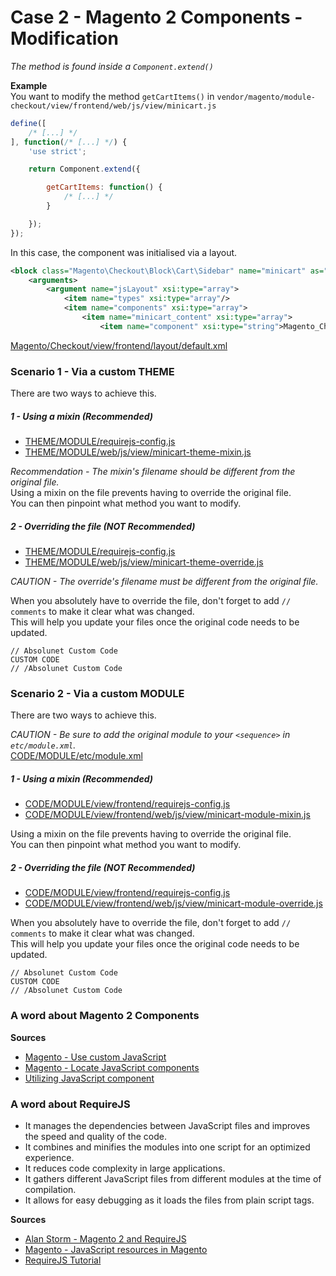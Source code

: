# Case 2 - Magento 2 Components - Modification

_The method is found inside a ```Component.extend()```_

__Example__  
You want to modify the method `getCartItems()` in `vendor/magento/module-checkout/view/frontend/web/js/view/minicart.js`

```javascript
define([
    /* [...] */
], function(/* [...] */) {
    'use strict';

    return Component.extend({

        getCartItems: function() {
            /* [...] */
        }

    });
});
```
In this case, the component was initialised via a layout.
```xml
<block class="Magento\Checkout\Block\Cart\Sidebar" name="minicart" as="minicart" after="logo" template="Magento_Checkout::cart/minicart.phtml">
    <arguments>
        <argument name="jsLayout" xsi:type="array">
            <item name="types" xsi:type="array"/>
            <item name="components" xsi:type="array">
                <item name="minicart_content" xsi:type="array">
                    <item name="component" xsi:type="string">Magento_Checkout/js/view/minicart</item>
```
[Magento/Checkout/view/frontend/layout/default.xml](https://github.com/magento/magento2/blob/2.2.8/app/code/Magento/Checkout/view/frontend/layout/default.xml)

### Scenario 1 - Via a custom THEME

There are two ways to achieve this.

##### 1 - Using a mixin (Recommended)
- [THEME/MODULE/requirejs-config.js](app/design/frontend/Absolunet/theme/Magento_Checkout/requirejs-config.js)
- [THEME/MODULE/web/js/view/minicart-theme-mixin.js](app/design/frontend/Absolunet/theme/Magento_Checkout/web/js/view/minicart-theme-mixin.js)

_Recommendation - The mixin's filename should be different from the original file._  
Using a mixin on the file prevents having to override the original file.  
You can then pinpoint what method you want to modify.

##### 2 - Overriding the file (NOT Recommended)
- [THEME/MODULE/requirejs-config.js](app/design/frontend/Absolunet/theme/Magento_Checkout/requirejs-config.js)
- [THEME/MODULE/web/js/view/minicart-theme-override.js](app/design/frontend/Absolunet/theme/Magento_Checkout/web/js/view/minicart-theme-override.js)

_CAUTION - The override's filename must be different from the original file._

When you absolutely have to override the file, don't forget to add ```// comments``` to make it clear what was changed.  
This will help you update your files once the original code needs to be updated.

```
// Absolunet Custom Code
CUSTOM CODE
// /Absolunet Custom Code
```

### Scenario 2 - Via a custom MODULE

There are two ways to achieve this.

_CAUTION - Be sure to add the original module to your ```<sequence>``` in ```etc/module.xml```._  
[CODE/MODULE/etc/module.xml](app/code/Absolunet/Module/etc/module.xml)

##### 1 - Using a mixin (Recommended)
- [CODE/MODULE/view/frontend/requirejs-config.js](app/code/Absolunet/Module/view/frontend/requirejs-config.js)
- [CODE/MODULE/view/frontend/web/js/view/minicart-module-mixin.js](app/code/Absolunet/Module/view/frontend/web/js/view/minicart-module-mixin.js)

Using a mixin on the file prevents having to override the original file.  
You can then pinpoint what method you want to modify.

##### 2 - Overriding the file (NOT Recommended)
- [CODE/MODULE/view/frontend/requirejs-config.js](app/code/Absolunet/Module/view/frontend/requirejs-config.js)
- [CODE/MODULE/view/frontend/web/js/view/minicart-module-override.js](app/code/Absolunet/Module/view/frontend/web/js/view/minicart-module-override.js)

When you absolutely have to override the file, don't forget to add ```// comments``` to make it clear what was changed.  
This will help you update your files once the original code needs to be updated.

```
// Absolunet Custom Code
CUSTOM CODE
// /Absolunet Custom Code
```

### A word about Magento 2 Components

**Sources**

- [Magento - Use custom JavaScript](https://devdocs.magento.com/guides/v2.3/javascript-dev-guide/javascript/custom_js.html)
- [Magento - Locate JavaScript components](https://devdocs.magento.com/guides/v2.3/javascript-dev-guide/javascript/js_debug.html)
- [Utilizing JavaScript component](https://belvg.com/blog/utilizing-javascript-component-in-magento-2.html)

### A word about RequireJS

- It manages the dependencies between JavaScript files and improves the speed and quality of the code.
- It combines and minifies the modules into one script for an optimized experience.
- It reduces code complexity in large applications.
- It gathers different JavaScript files from different modules at the time of compilation.
- It allows for easy debugging as it loads the files from plain script tags.

**Sources**

- [Alan Storm - Magento 2 and RequireJS](https://alanstorm.com/magento_2_and_requirejs/)
- [Magento - JavaScript resources in Magento](https://devdocs.magento.com/guides/v2.3/javascript-dev-guide/javascript/js-resources.html)
- [RequireJS Tutorial](https://www.tutorialspoint.com/requirejs/)

